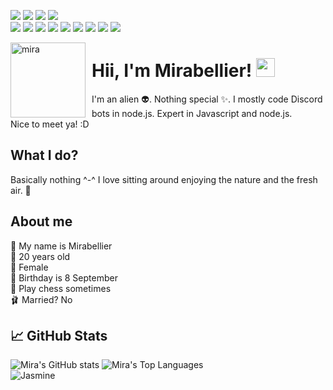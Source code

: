 ![](https://img.shields.io/discord/684084513403699314?color=E6E6FA&label=Jasmine%20Headquaters&logo=Discord&logoColor=E6E6FA&style=plastic)
![](https://img.shields.io/github/sponsors/MiraBellierr?color=DDA0DD&label=Patreon&logo=Patreon&logoColor=DDA0DD&style=plastic)
![](https://img.shields.io/github/followers/MiraBellierr?color=EE82EE&label=Followers&logo=Github&logoColor=EE82EE&style=plastic)
![](https://img.shields.io/github/stars/MiraBellierr/Jasmine?color=DA70D6&label=Stars&logo=Github&logoColor=DA70D6&style=plastic)<br>
![](https://img.shields.io/badge/OS-Linux-informational?style=plastic&logo=linux&logoColor=DDA0DD&color=FF00FF)
![](https://img.shields.io/badge/Shell-Bash-informational?style=plastic&logo=gnu-bash&logoColor=DDA0DD&color=FF00FF)
![](https://img.shields.io/badge/Tools-Visual%20Studio%20Code-informational?style=plastic&logo=visual-studio-code&logoColor=DDA0DD&color=BA55D3)
![](https://img.shields.io/badge/Tools-SQlite3-informational?style=plastic&logo=sqlite&logoColor=DDA0DD&color=8A2BE2)
![](https://img.shields.io/badge/Code-JavaScript-informational?style=plastic&logo=javascript&logoColor=DDA0DD&color=9370DB)
![](https://img.shields.io/badge/Code-C++-informational?style=plastic&logo=c%2B%2B&logoColor=DDA0DD&color=9400D3)
![](https://img.shields.io/badge/Code-C-informational?style=plastic&logo=c&logoColor=DDA0DD&color=9932CC)
![](https://img.shields.io/badge/Code-Java-informational?style=plastic&logo=java&logoColor=DDA0DD&color=8A2BE2)
![](https://img.shields.io/badge/Cloud-Vultr-informational?style=plastic&logo=vultr&logoColor=DDA0DD&color=8B008B)

<img width="120" height="120" align="left" style="float: left; margin: 0 10px 0 0;" alt="mira" src="https://www.jasminebot.xyz/mira.jpg">

# Hii, I'm Mirabellier! <img src="https://raw.githubusercontent.com/MartinHeinz/MartinHeinz/master/wave.gif" width="30px">
I'm an alien 👽. Nothing special ✨. I mostly code Discord bots in node.js. Expert in Javascript and node.js.<br>Nice to meet ya! :D
## What I do?
Basically nothing ^-^ I love sitting around enjoying the nature and the fresh air. 🌳

## About me
🌿 My name is Mirabellier<br>
🍂 20 years old<br>
🌼 Female<br>
🍓 Birthday is 8 September<br>
🧩 Play chess sometimes<br>
🩰 Married? No


## &#x1f4c8; GitHub Stats
![Mira's GitHub stats](https://github-readme-stats.vercel.app/api?username=MiraBellierr&title_color=ffffff&text_color=c9cacc&icon_color=2bbc8a&bg_color=1d1f21)
![Mira's Top Languages](https://github-readme-stats.vercel.app/api/top-langs/?username=MiraBellierr&title_color=ffffff&text_color=c9cacc&icon_color=2bbc8a&bg_color=1d1f21&langs_count=2)<br>
![Jasmine](https://github-readme-stats.vercel.app/api/pin/?username=MiraBellierr&repo=Jasmine&title_color=ffffff&text_color=c9cacc&icon_color=2bbc8a&bg_color=1d1f21)
